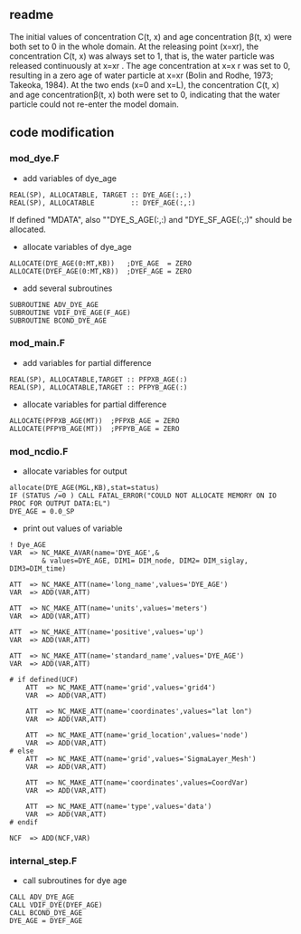 ## readme

The initial values of concentration C(t, x) and age concentration β(t, x) were both set to 0 in the whole domain. At the releasing point (x=xr), the concentration C(t, x) was always set to 1, that is, the water particle was released continuously at x=xr . The age concentration at x=x r was set to 0, resulting in a zero age of water particle at x=xr  (Bolin and Rodhe, 1973; Takeoka, 1984). At the two ends (x=0 and x=L), the concentration C(t, x) and age concentrationβ(t, x) both were set to 0, indicating that the water particle could not re-enter the model domain.

## code modification

### mod_dye.F

* add variables of dye_age

~~~
REAL(SP), ALLOCATABLE, TARGET :: DYE_AGE(:,:)
REAL(SP), ALLOCATABLE         :: DYEF_AGE(:,:)
~~~

If defined "MDATA", also ""DYE_S_AGE(:,:) and "DYE_SF_AGE(:,:)" should be allocated.

* allocate variables of dye_age

~~~
ALLOCATE(DYE_AGE(0:MT,KB))   ;DYE_AGE  = ZERO
ALLOCATE(DYEF_AGE(0:MT,KB))  ;DYEF_AGE = ZERO
~~~

* add several subroutines

~~~
SUBROUTINE ADV_DYE_AGE
SUBROUTINE VDIF_DYE_AGE(F_AGE)
SUBROUTINE BCOND_DYE_AGE
~~~

### mod_main.F

* add variables for partial difference

~~~
REAL(SP), ALLOCATABLE,TARGET :: PFPXB_AGE(:)   
REAL(SP), ALLOCATABLE,TARGET :: PFPYB_AGE(:) 
~~~

* allocate variables for partial difference

~~~
ALLOCATE(PFPXB_AGE(MT))  ;PFPXB_AGE = ZERO
ALLOCATE(PFPYB_AGE(MT))  ;PFPYB_AGE = ZERO
~~~

### mod_ncdio.F

* allocate variables for output

~~~
allocate(DYE_AGE(MGL,KB),stat=status)
IF (STATUS /=0 ) CALL FATAL_ERROR("COULD NOT ALLOCATE MEMORY ON IO PROC FOR OUTPUT DATA:EL")
DYE_AGE = 0.0_SP
~~~

* print out values of variable

~~~
! Dye_AGE
VAR  => NC_MAKE_AVAR(name='DYE_AGE',&
        & values=DYE_AGE, DIM1= DIM_node, DIM2= DIM_siglay, DIM3=DIM_time)

ATT  => NC_MAKE_ATT(name='long_name',values='DYE_AGE') 
VAR  => ADD(VAR,ATT)

ATT  => NC_MAKE_ATT(name='units',values='meters') 
VAR  => ADD(VAR,ATT)

ATT  => NC_MAKE_ATT(name='positive',values='up') 
VAR  => ADD(VAR,ATT)

ATT  => NC_MAKE_ATT(name='standard_name',values='DYE_AGE') 
VAR  => ADD(VAR,ATT)

# if defined(UCF)
    ATT  => NC_MAKE_ATT(name='grid',values='grid4') 
    VAR  => ADD(VAR,ATT)

    ATT  => NC_MAKE_ATT(name='coordinates',values="lat lon") 
    VAR  => ADD(VAR,ATT)

    ATT  => NC_MAKE_ATT(name='grid_location',values='node') 
    VAR  => ADD(VAR,ATT)
# else
    ATT  => NC_MAKE_ATT(name='grid',values='SigmaLayer_Mesh') 
    VAR  => ADD(VAR,ATT)

    ATT  => NC_MAKE_ATT(name='coordinates',values=CoordVar) 
    VAR  => ADD(VAR,ATT)

    ATT  => NC_MAKE_ATT(name='type',values='data') 
    VAR  => ADD(VAR,ATT)
# endif

NCF  => ADD(NCF,VAR)
~~~

### internal_step.F

* call subroutines for dye age

~~~
CALL ADV_DYE_AGE
CALL VDIF_DYE(DYEF_AGE)
CALL BCOND_DYE_AGE
DYE_AGE = DYEF_AGE 